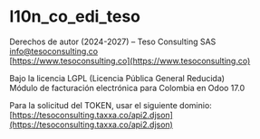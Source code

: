 # l10n_co_edi_teso

Derechos de autor (2024-2027) – Teso Consulting SAS  
[info@tesoconsulting.co](mailto:info@tesoconsulting.co)  
[https://www.tesoconsulting.co](https://www.tesoconsulting.co)

Bajo la licencia LGPL (Licencia Pública General Reducida)  
Módulo de facturación electrónica para Colombia en Odoo 17.0

Para la solicitud del TOKEN, usar el siguiente dominio:  
[https://tesoconsulting.taxxa.co/api2.djson](https://tesoconsulting.taxxa.co/api2.djson)
